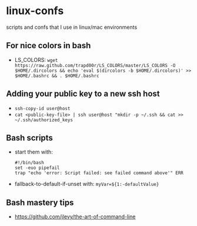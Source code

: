 # linux-confs
scripts and confs that I use in linux/mac environments

## For nice colors in bash
* LS_COLORS: `wget https://raw.github.com/trapd00r/LS_COLORS/master/LS_COLORS -O $HOME/.dircolors && echo 'eval $(dircolors -b $HOME/.dircolors)' >> $HOME/.bashrc && . $HOME/.bashrc`

## Adding your public key to a new ssh host
*  `ssh-copy-id user@host`
*  `cat <public-key-file> | ssh user@host "mkdir -p ~/.ssh && cat >> ~/.ssh/authorized_keys`

## Bash scripts
* start them with:

    ```
    #!/bin/bash
    set -euo pipefail
    trap "echo 'error: Script failed: see failed command above'" ERR
    ```
* fallback-to-default-if-unset with: `myVar=${1:-defaultValue}` 

## Bash mastery tips
* https://github.com/jlevy/the-art-of-command-line
